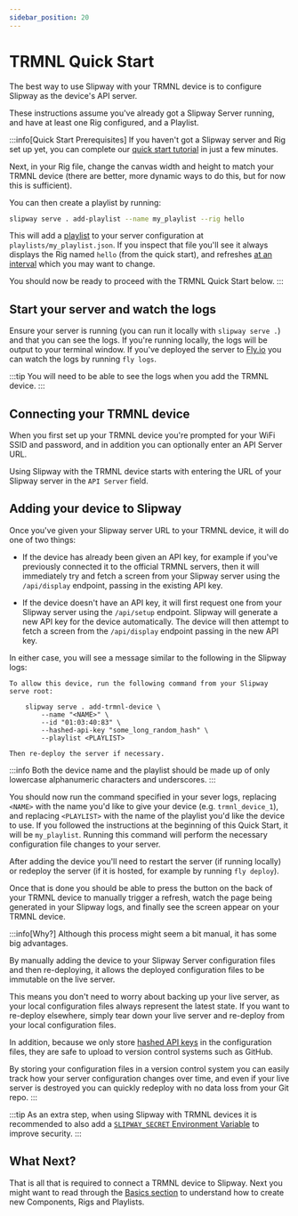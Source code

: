 ```yaml
---
sidebar_position: 20
---
```


# TRMNL Quick Start

The best way to use Slipway with your TRMNL device is to configure Slipway as the device's API server.

These instructions assume you've already got a Slipway Server running, and have at least one
Rig configured, and a Playlist.

:::info[Quick Start Prerequisites]
If you haven't got a Slipway server and Rig set up yet, you can complete our 
[quick start tutorial](/docs/getting-started/create-your-first-rig)
in just a few minutes.

Next, in your Rig file, change the canvas width and height to match your TRMNL device
(there are better, more dynamic ways to do this, but for now this is sufficient).

You can then create a playlist by running:
```sh
slipway serve . add-playlist --name my_playlist --rig hello
```

This will add a [playlist](/docs/basics/serving-rigs#playlists-1) to your server configuration at `playlists/my_playlist.json`.
If you inspect that file you'll see it always displays the Rig named `hello` (from the quick start), and refreshes 
[at an interval](/docs/basics/serving-rigs#refresh) which you may want to change.

You should now be ready to proceed with the TRMNL Quick Start below.
:::

## Start your server and watch the logs

Ensure your server is running (you can run it locally with `slipway serve .`) and that you can see the logs.
If you're running locally, the logs will be output to your terminal window.
If you've deployed the server to [Fly.io](/docs/guides/hosting-on-fly) you can watch the logs by running `fly logs`.

:::tip
You will need to be able to see the logs when you add the TRMNL device.
:::

## Connecting your TRMNL device

When you first set up your TRMNL device you're prompted for your WiFi SSID and password,
and in addition you can optionally enter an API Server URL.

Using Slipway with the TRMNL device starts with entering the URL of your Slipway server in
the `API Server` field.

## Adding your device to Slipway

Once you've given your Slipway server URL to your TRMNL device, it will do one of two things:

- If the device has already been given an API key, for example if you've previously connected
it to the official TRMNL servers, then it will immediately try and fetch a screen from your Slipway server
using the `/api/display` endpoint, passing in the existing API key.

- If the device doesn't have an API key, it will first request one from your Slipway server
using the `/api/setup` endpoint. Slipway will generate a new API key for the device automatically.
The device will then attempt to fetch a screen from the `/api/display` endpoint passing in the new
API key.

In either case, you will see a message similar to the following in the Slipway logs:

```
To allow this device, run the following command from your Slipway serve root:

    slipway serve . add-trmnl-device \
        --name "<NAME>" \
        --id "01:03:40:83" \
        --hashed-api-key "some_long_random_hash" \
        --playlist <PLAYLIST>

Then re-deploy the server if necessary.
```
:::info
Both the device name and the playlist should be made up of only lowercase alphanumeric characters and underscores.
:::

You should now run the command specified in your sever logs, replacing `<NAME>` with the name you'd like to give your device
(e.g. `trmnl_device_1`), and replacing `<PLAYLIST>` with the name of the playlist you'd like the device to use.
If you followed the instructions at the beginning of this Quick Start, it will be `my_playlist`.
Running this command will perform the necessary configuration file changes to your server.

After adding the device you'll need to restart the server (if running locally) or redeploy the server
(if it is hosted, for example by running `fly deploy`).

Once that is done you should be able to press the button on the back of your TRMNL device to
manually trigger a refresh, watch the page being generated in your Slipway logs, and finally see the screen
appear on your TRMNL device.

:::info[Why?]
Although this process might seem a bit manual, it has some big advantages.

By manually adding the device to your Slipway Server configuration files and then re-deploying,
it allows the deployed configuration files to be immutable on the live server.

This means you don't need to worry about backing up your live server, as your local configuration files always
represent the latest state. If you want to re-deploy elsewhere, simply tear down
your live server and re-deploy from your local configuration files.

In addition, because we only store [hashed API keys](/docs/guides/secrests-and-hashed-api-keys) in the configuration files,
they are safe to upload to version control systems such as GitHub.

By storing your configuration files in a version control system you can easily track how your server configuration
changes over time, and even if your live server is destroyed you can quickly redeploy
with no data loss from your Git repo.
:::

:::tip
As an extra step, when using Slipway with TRMNL devices it is recommended to also add a 
[`SLIPWAY_SECRET` Environment Variable](/docs/guides/the-slipway-secret-env) to improve security.
:::

## What Next?

That is all that is required to connect a TRMNL device to Slipway.
Next you might want to read through the [Basics section](/docs/category/basics) to understand how
to create new Components, Rigs and Playlists.